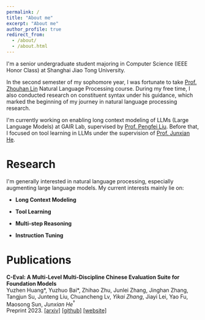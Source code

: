 ```yaml
---
permalink: /
title: "About me"
excerpt: "About me"
author_profile: true
redirect_from: 
  - /about/
  - /about.html
---
```


I'm a senior undergraduate student majoring in Computer Science (IEEE Honor Class) at Shanghai Jiao Tong University. 

In the second semester of my sophomore year, I was fortunate to take [Prof. Zhouhan Lin](https://hantek.github.io/) Natural Language Processing course. During my free time, I also conducted research on constituent syntax under his guidance, which marked the beginning of my journey in natural language processing research. 

I'm currently working on enabling long context modeling of LLMs (Large Language Models) at GAIR Lab, supervised by [Prof. Pengfei Liu](http://pfliu.com/). Before that, I focused on tool learning in LLMs under the supervision of [Prof. Junxian He](https://jxhe.github.io/).

# Research

I'm generally interested in natural language processing, especially augmenting large language models. My current interests mainly lie on:

- **Long Context Modeling**

- **Tool Learning**

- **Multi-step Reasoning**

- **Instruction Tuning**

# Publications

**C-Eval: A Multi-Level Multi-Discipline Chinese Evaluation Suite for Foundation Models**  
Yuzhen Huang\*, Yuzhuo Bai\*, Zhihao Zhu, Junlei Zhang, Jinghan Zhang, Tangjun Su, Junteng Liu, Chuancheng Lv, _Yikai Zhang_, Jiayi Lei, Yao Fu, Maosong Sun, *Junxian He*$^\dagger$  
Preprint 2023. [[arxiv]](https://arxiv.org/abs/2305.08322) [[github]](https://github.com/SJTU-LIT/ceval) [[website]](https://cevalbenchmark.com)
